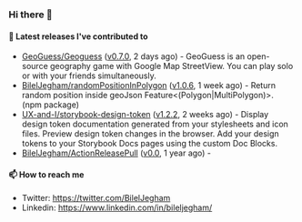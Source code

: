 ### Hi there 👋

#### 🔭 Latest releases I've contributed to

- [GeoGuess/Geoguess](https://github.com/GeoGuess/Geoguess) ([v0.7.0](https://github.com/GeoGuess/Geoguess/releases/tag/v0.7.0), 2 days ago) - GeoGuess is an open-source geography game with Google Map StreetView. You can play solo or with your friends simultaneously.
- [BilelJegham/randomPositionInPolygon](https://github.com/BilelJegham/randomPositionInPolygon) ([v1.0.6](https://github.com/BilelJegham/randomPositionInPolygon/releases/tag/v1.0.6), 1 week ago) - Return random position inside geoJson Feature&lt;(Polygon|MultiPolygon)&gt;. (npm package) 
- [UX-and-I/storybook-design-token](https://github.com/UX-and-I/storybook-design-token) ([v1.2.2](https://github.com/UX-and-I/storybook-design-token/releases/tag/v1.2.2), 2 weeks ago) - Display design token documentation generated from your stylesheets and icon files. Preview design token changes in the browser. Add your design tokens to your Storybook Docs pages using the custom Doc Blocks.
- [BilelJegham/ActionReleasePull](https://github.com/BilelJegham/ActionReleasePull) ([v0.0](https://github.com/BilelJegham/ActionReleasePull/releases/tag/v0.0), 1 year ago) - 

#### 📫 How to reach me

- Twitter: https://twitter.com/BilelJegham
- Linkedin: https://www.linkedin.com/in/bileljegham/
